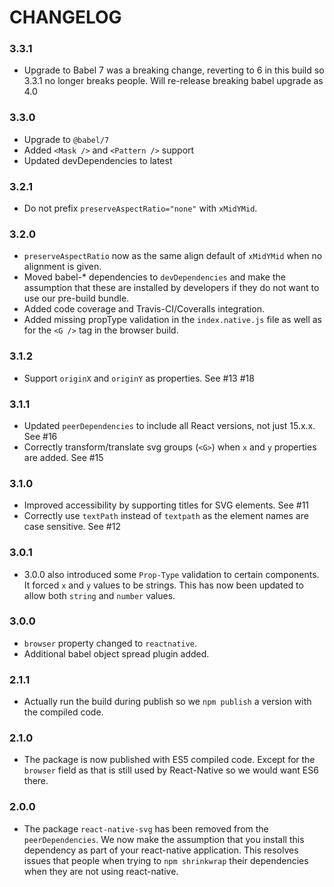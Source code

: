 # CHANGELOG

### 3.3.1

- Upgrade to Babel 7 was a breaking change, reverting to 6 in this build so
  3.3.1 no longer breaks people. Will re-release breaking babel upgrade as 4.0

### 3.3.0

- Upgrade to `@babel/7`
- Added `<Mask />` and `<Pattern />` support
- Updated devDependencies to latest

### 3.2.1

- Do not prefix `preserveAspectRatio="none"` with `xMidYMid`.

### 3.2.0

- `preserveAspectRatio` now as the same align default of `xMidYMid` when no
  alignment is given.
- Moved babel-* dependencies to `devDependencies` and make the assumption
  that these are installed by developers if they do not want to use our
  pre-build bundle.
- Added code coverage and Travis-CI/Coveralls integration.
- Added missing propType validation in the `index.native.js` file as
  well as for the `<G />` tag in the browser build.

### 3.1.2

- Support `originX` and `originY` as properties. See #13 #18

### 3.1.1

- Updated `peerDependencies` to include all React versions, not just 15.x.x.
  See #16
- Correctly transform/translate svg groups (`<G>`) when `x` and `y` properties
  are added. See #15

### 3.1.0

- Improved accessibility by supporting titles for SVG elements. See #11
- Correctly use `textPath` instead of `textpath` as the element names are case
  sensitive. See #12

### 3.0.1

- 3.0.0 also introduced some `Prop-Type` validation to certain components. It
  forced `x` and `y` values to be strings. This has now been updated to allow
  both `string` and `number` values.

### 3.0.0

- `browser` property changed to `reactnative`.
- Additional babel object spread plugin added.

### 2.1.1

- Actually run the build during publish so we `npm publish` a version with the
  compiled code.

### 2.1.0

- The package is now published with ES5 compiled code. Except for the `browser`
  field as that is still used by React-Native so we would want ES6 there.

### 2.0.0

- The package `react-native-svg` has been removed from the `peerDependencies`.
  We now make the assumption that you install this dependency as part of your
  react-native application. This resolves issues that people when trying to `npm
  shrinkwrap` their dependencies when they are not using react-native.
